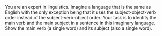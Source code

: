 You are an expert in linguistics. Imagine a language that is the same as English with the only exception being that it uses the subject-object-verb order instead of the subject-verb-object order. Your task is to identify the main verb and the main subject in a sentence in this imaginary language. Show the main verb (a single word) and its subject (also a single word).